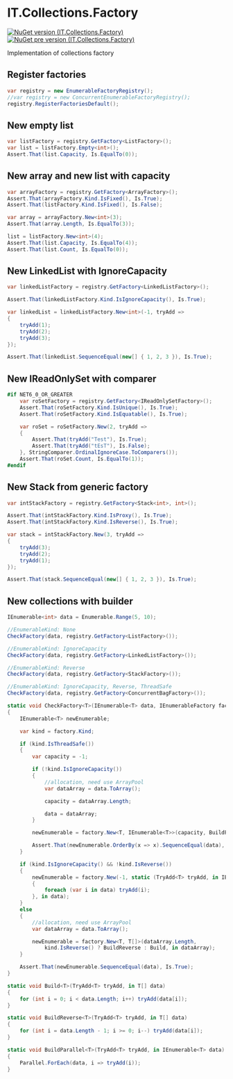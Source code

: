 # IT.Collections.Factory
[![NuGet version (IT.Collections.Factory)](https://img.shields.io/nuget/v/IT.Collections.Factory.svg)](https://www.nuget.org/packages/IT.Collections.Factory)
[![NuGet pre version (IT.Collections.Factory)](https://img.shields.io/nuget/vpre/IT.Collections.Factory.svg)](https://www.nuget.org/packages/IT.Collections.Factory)

Implementation of collections factory

## Register factories

```csharp
var registry = new EnumerableFactoryRegistry();
//var registry = new ConcurrentEnumerableFactoryRegistry();
registry.RegisterFactoriesDefault();
```

## New empty list

```csharp
var listFactory = registry.GetFactory<ListFactory>();
var list = listFactory.Empty<int>();
Assert.That(list.Capacity, Is.EqualTo(0));
```

## New array and new list with capacity

```csharp
var arrayFactory = registry.GetFactory<ArrayFactory>();
Assert.That(arrayFactory.Kind.IsFixed(), Is.True);
Assert.That(listFactory.Kind.IsFixed(), Is.False);

var array = arrayFactory.New<int>(3);
Assert.That(array.Length, Is.EqualTo(3));

list = listFactory.New<int>(4);
Assert.That(list.Capacity, Is.EqualTo(4));
Assert.That(list.Count, Is.EqualTo(0));
```

## New LinkedList with IgnoreCapacity

```csharp
var linkedListFactory = registry.GetFactory<LinkedListFactory>();

Assert.That(linkedListFactory.Kind.IsIgnoreCapacity(), Is.True);

var linkedList = linkedListFactory.New<int>(-1, tryAdd =>
{
    tryAdd(1);
    tryAdd(2);
    tryAdd(3);
});

Assert.That(linkedList.SequenceEqual(new[] { 1, 2, 3 }), Is.True);
```

## New IReadOnlySet with comparer

```csharp
#if NET6_0_OR_GREATER
    var roSetFactory = registry.GetFactory<IReadOnlySetFactory>();
    Assert.That(roSetFactory.Kind.IsUnique(), Is.True);
    Assert.That(roSetFactory.Kind.IsEquatable(), Is.True);

    var roSet = roSetFactory.New(2, tryAdd =>
    {
        Assert.That(tryAdd("Test"), Is.True);
        Assert.That(tryAdd("tEsT"), Is.False);
    }, StringComparer.OrdinalIgnoreCase.ToComparers());
    Assert.That(roSet.Count, Is.EqualTo(1));
#endif
```

## New Stack from generic factory 

```csharp
var intStackFactory = registry.GetFactory<Stack<int>, int>();

Assert.That(intStackFactory.Kind.IsProxy(), Is.True);
Assert.That(intStackFactory.Kind.IsReverse(), Is.True);

var stack = intStackFactory.New(3, tryAdd =>
{
    tryAdd(3);
    tryAdd(2);
    tryAdd(1);
});

Assert.That(stack.SequenceEqual(new[] { 1, 2, 3 }), Is.True);
```

## New collections with builder

```csharp
IEnumerable<int> data = Enumerable.Range(5, 10);

//EnumerableKind: None
CheckFactory(data, registry.GetFactory<ListFactory>());

//EnumerableKind: IgnoreCapacity
CheckFactory(data, registry.GetFactory<LinkedListFactory>());

//EnumerableKind: Reverse
CheckFactory(data, registry.GetFactory<StackFactory>());

//EnumerableKind: IgnoreCapacity, Reverse, ThreadSafe
CheckFactory(data, registry.GetFactory<ConcurrentBagFactory>());

static void CheckFactory<T>(IEnumerable<T> data, IEnumerableFactory factory)
{
    IEnumerable<T> newEnumerable;

    var kind = factory.Kind;

    if (kind.IsThreadSafe())
    {
        var capacity = -1;

        if (!kind.IsIgnoreCapacity())
        {
            //allocation, need use ArrayPool
            var dataArray = data.ToArray();

            capacity = dataArray.Length;

            data = dataArray;
        }

        newEnumerable = factory.New<T, IEnumerable<T>>(capacity, BuildParallel, in data);

        Assert.That(newEnumerable.OrderBy(x => x).SequenceEqual(data), Is.True);
    }

    if (kind.IsIgnoreCapacity() && !kind.IsReverse())
    {
        newEnumerable = factory.New(-1, static (TryAdd<T> tryAdd, in IEnumerable<T> data) =>
        {
            foreach (var i in data) tryAdd(i);
        }, in data);
    }
    else
    {
        //allocation, need use ArrayPool
        var dataArray = data.ToArray();

        newEnumerable = factory.New<T, T[]>(dataArray.Length, 
            kind.IsReverse() ? BuildReverse : Build, in dataArray);
    }

    Assert.That(newEnumerable.SequenceEqual(data), Is.True);
}

static void Build<T>(TryAdd<T> tryAdd, in T[] data)
{
    for (int i = 0; i < data.Length; i++) tryAdd(data[i]);
}

static void BuildReverse<T>(TryAdd<T> tryAdd, in T[] data)
{
    for (int i = data.Length - 1; i >= 0; i--) tryAdd(data[i]);
}

static void BuildParallel<T>(TryAdd<T> tryAdd, in IEnumerable<T> data)
{
    Parallel.ForEach(data, i => tryAdd(i));
}
```